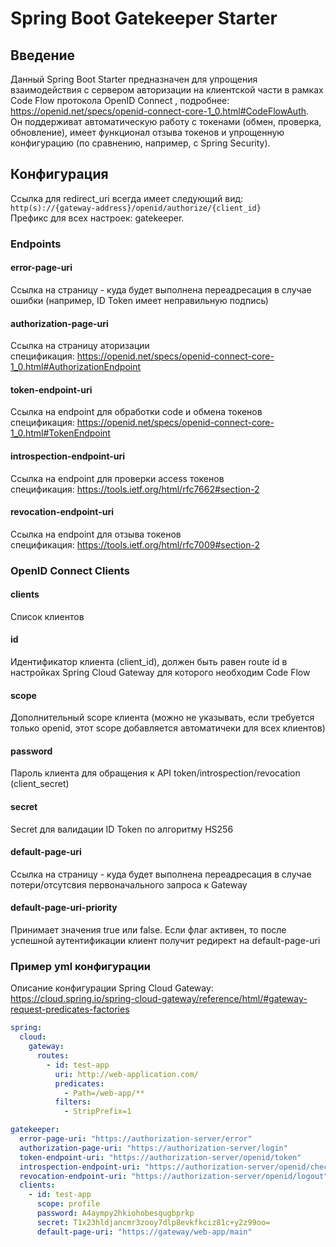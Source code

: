 # Spring Boot Gatekeeper Starter

## Введение
Данный Spring Boot Starter предназначен для упрощения взаимодействия с сервером авторизации на клиентской части в рамках Code Flow протокола OpenID Connect , подробнее: https://openid.net/specs/openid-connect-core-1_0.html#CodeFlowAuth.  
Он поддерживат автоматическую работу с токенами (обмен, проверка, обновление), имеет функционал отзыва токенов и упрощенную конфигурацию (по сравнению, например, с Spring Security).

## Конфигурация
Ссылка для redirect_uri всегда имеет следующий вид: `http(s)://{gateway-address}/openid/authorize/{client_id}`  
Префикс для всех настроек: gatekeeper.

### Endpoints
#### error-page-uri
Ссылка на страницу - куда будет выполнена переадресация в случае ошибки (например, ID Token имеет неправильную подпись)
#### authorization-page-uri
Ссылка на страницу аторизации  
спецификация: https://openid.net/specs/openid-connect-core-1_0.html#AuthorizationEndpoint
#### token-endpoint-uri
Ссылка на endpoint для обработки code и обмена токенов  
спецификация: https://openid.net/specs/openid-connect-core-1_0.html#TokenEndpoint
#### introspection-endpoint-uri
Ссылка на endpoint для проверки access токенов  
спецификация: https://tools.ietf.org/html/rfc7662#section-2
#### revocation-endpoint-uri
Ссылка на endpoint для отзыва токенов  
спецификация: https://tools.ietf.org/html/rfc7009#section-2

### OpenID Connect Clients
#### clients 
Список клиентов
#### id
Идентификатор клиента (client_id), должен быть равен route id в настройках Spring Cloud Gateway для которого необходим Code Flow
#### scope
Дополнительный scope клиента (можно не указывать, если требуется только openid, этот scope добавляется автоматичеки для всех клиентов) 
#### password
Пароль клиента для обращения к API token/introspection/revocation (client_secret)
#### secret
Secret для валидации ID Token по алгоритму HS256
#### default-page-uri
Ссылка на страницу - куда будет выполнена переадресация в случае потери/отсутсвия первоначального запроса к Gateway
#### default-page-uri-priority
Принимает значения true или false. Если флаг активен, то после успешной аутентификации клиент получит редирект на default-page-uri

### Пример yml конфигурации
Описание конфигурации Spring Cloud Gateway: https://cloud.spring.io/spring-cloud-gateway/reference/html/#gateway-request-predicates-factories
```yml
spring:
  cloud:
    gateway:
      routes:
        - id: test-app
          uri: http://web-application.com/
          predicates:
            - Path=/web-app/**
          filters:
            - StripPrefix=1

gatekeeper:
  error-page-uri: "https://authorization-server/error"
  authorization-page-uri: "https://authorization-server/login"
  token-endpoint-uri: "https://authorization-server/openid/token"
  introspection-endpoint-uri: "https://authorization-server/openid/check_token"
  revocation-endpoint-uri: "https://authorization-server/openid/logout"
  clients:
    - id: test-app
      scope: profile
      password: A4aympy2hkiohobesqugbprkp
      secret: T1x23hldjancmr3zooy7dlp8evkfkciz81c+y2z99oo=
      default-page-uri: "https://gateway/web-app/main"
``` 
